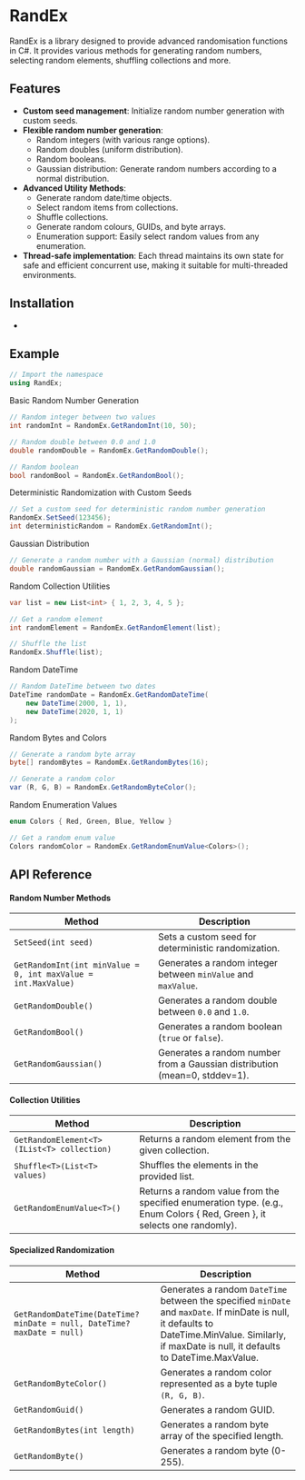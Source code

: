﻿
# RandEx

RandEx is a library designed to provide advanced randomisation functions in C#. It provides various methods for generating random numbers, selecting random elements, shuffling collections and more.

## Features
- **Custom seed management**: Initialize random number generation with custom seeds.
- **Flexible random number generation**:
  * Random integers (with various range options).
  * Random doubles (uniform distribution).
  * Random booleans.
  * Gaussian distribution: Generate random numbers according to a normal distribution.
- **Advanced Utility Methods**:
  * Generate random date/time objects.
  * Select random items from collections.
  * Shuffle collections.
  * Generate random colours, GUIDs, and byte arrays.
  * Enumeration support: Easily select random values from any enumeration.
- **Thread-safe implementation**: Each thread maintains its own state for safe and efficient concurrent use, making it suitable for multi-threaded environments.

## Installation
-

## Example
```csharp
// Import the namespace
using RandEx;
```

Basic Random Number Generation
```csharp
// Random integer between two values
int randomInt = RandomEx.GetRandomInt(10, 50);

// Random double between 0.0 and 1.0
double randomDouble = RandomEx.GetRandomDouble();

// Random boolean
bool randomBool = RandomEx.GetRandomBool();
```

Deterministic Randomization with Custom Seeds
```csharp
// Set a custom seed for deterministic random number generation
RandomEx.SetSeed(123456);
int deterministicRandom = RandomEx.GetRandomInt();
```

Gaussian Distribution
```csharp
// Generate a random number with a Gaussian (normal) distribution
double randomGaussian = RandomEx.GetRandomGaussian();
```

Random Collection Utilities
```csharp
var list = new List<int> { 1, 2, 3, 4, 5 };

// Get a random element
int randomElement = RandomEx.GetRandomElement(list);

// Shuffle the list
RandomEx.Shuffle(list);
```

Random DateTime
```csharp
// Random DateTime between two dates
DateTime randomDate = RandomEx.GetRandomDateTime(
    new DateTime(2000, 1, 1),
    new DateTime(2020, 1, 1)
);
```

Random Bytes and Colors
```csharp
// Generate a random byte array
byte[] randomBytes = RandomEx.GetRandomBytes(16);

// Generate a random color
var (R, G, B) = RandomEx.GetRandomByteColor();
```

Random Enumeration Values
```csharp
enum Colors { Red, Green, Blue, Yellow }

// Get a random enum value
Colors randomColor = RandomEx.GetRandomEnumValue<Colors>();
```

## API Reference

#### Random Number Methods

| Method                                | Description                                                                           |
|---------------------------------------|---------------------------------------------------------------------------------------|
| `SetSeed(int seed)`                   | Sets a custom seed for deterministic randomization.                                  |
| `GetRandomInt(int minValue = 0, int maxValue = int.MaxValue)` | Generates a random integer between `minValue` and `maxValue`.                     |
| `GetRandomDouble()`                   | Generates a random double between `0.0` and `1.0`.                                   |
| `GetRandomBool()`                     | Generates a random boolean (`true` or `false`).                                      |
| `GetRandomGaussian()`                 | Generates a random number from a Gaussian distribution (mean=0, stddev=1).          |

#### Collection Utilities

| Method                                | Description                                                                           |
|---------------------------------------|---------------------------------------------------------------------------------------|
| `GetRandomElement<T>(IList<T> collection)` | Returns a random element from the given collection.                                |
| `Shuffle<T>(List<T> values)`          | Shuffles the elements in the provided list.                                          |
| `GetRandomEnumValue<T>()`           | Returns a random value from the specified enumeration type. (e.g., Enum Colors { Red, Green }, it selects one randomly).

#### Specialized Randomization

| Method                                | Description                                                                           |
|---------------------------------------|---------------------------------------------------------------------------------------|
| `GetRandomDateTime(DateTime? minDate = null, DateTime? maxDate = null)` | Generates a random `DateTime` between the specified `minDate` and `maxDate`. If minDate is null, it defaults to DateTime.MinValue. Similarly, if maxDate is null, it defaults to DateTime.MaxValue.|
| `GetRandomByteColor()`                | Generates a random color represented as a byte tuple `(R, G, B)`.                    |
| `GetRandomGuid()`                     | Generates a random GUID.                                                             |
| `GetRandomBytes(int length)`          | Generates a random byte array of the specified length.                               |
| `GetRandomByte()`                     | Generates a random byte (0-255).                                                     |